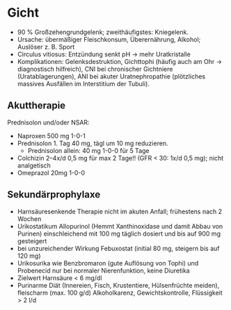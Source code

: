 # Gicht

- 90 % Großzehengrundgelenk; zweithäufigstes: Kniegelenk.
- Ursache: übermäßiger Fleischkonsum, Überernährung, Alkohol; Auslöser z. B. Sport
- Circulus vitiosus: Entzündung senkt pH → mehr Uratkristalle
- Komplikationen: Gelenksdestruktion, Gichttophi (häufig auch am Ohr → diagnostisch hilfreich), CNI bei chronischer Gichtniere (Uratablagerungen), ANI bei akuter Uratnephropathie (plötzliches massives Ausfällen im Interstitium der Tubuli).

## Akuttherapie

Prednisolon und/oder NSAR:

- Naproxen 500 mg 1-0-1
- Prednisolon 1. Tag 40 mg, tägl um 10 mg reduzieren.
	- Prednisolon allein: 40 mg 1-0-0 für 5 Tage
- Colchizin 2–4x/d 0,5 mg für max 2 Tage!! (GFR < 30: 1x/d 0,5 mg); nicht analgetisch
- Omeprazol 20mg 1-0-0

## Sekundärprophylaxe

- Harnsäuresenkende Therapie nicht im akuten Anfall; frühestens nach 2 Wochen
- Urikostatikum Allopurinol (Hemmt Xanthinoxidase und damit Abbau von Purinen) einschleichend mit 100 mg täglich dosiert und bis auf 900 mg gesteigert
- bei unzureichender Wirkung Febuxostat (initial 80 mg, steigern bis auf 120 mg)
- Urikosurika wie Benzbromaron (gute Auflösung von Tophi) und Probenecid nur bei normaler Nierenfunktion, keine Diuretika
- Zielwert Harnsäure < 6 mg/dl
- Purinarme Diät (Innereien, Fisch, Krustentiere, Hülsenfrüchte meiden), fleischarm (max. 100 g/d) Alkoholkarenz, Gewichtskontrolle, Flüssigkeit > 2 l/d
